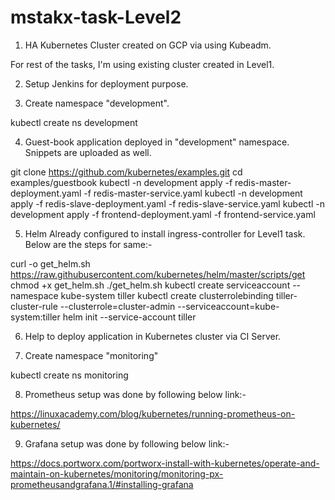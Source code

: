 # mstakx-task-Level2

1. HA Kubernetes Cluster created on GCP via using Kubeadm.

For rest of the tasks, I'm using existing cluster created in Level1.

2. Setup Jenkins for deployment purpose.

3. Create namespace "development". 

kubectl create ns development

4. Guest-book application deployed in "development" namespace. Snippets are uploaded as well. 

git clone https://github.com/kubernetes/examples.git
cd examples/guestbook
kubectl -n development apply -f redis-master-deployment.yaml -f redis-master-service.yaml 
kubectl -n development apply -f redis-slave-deployment.yaml -f redis-slave-service.yaml
kubectl -n development apply -f frontend-deployment.yaml -f frontend-service.yaml

5. Helm Already configured to install ingress-controller for Level1 task. Below are the steps for same:-

curl -o get_helm.sh https://raw.githubusercontent.com/kubernetes/helm/master/scripts/get
chmod +x get_helm.sh
./get_helm.sh
kubectl create serviceaccount --namespace kube-system tiller
kubectl create clusterrolebinding tiller-cluster-rule --clusterrole=cluster-admin --serviceaccount=kube-system:tiller
helm init --service-account tiller

6. Help to deploy application in Kubernetes cluster via CI Server.

7. Create namespace "monitoring"

kubectl create ns monitoring

8. Prometheus setup was done by following below link:-

https://linuxacademy.com/blog/kubernetes/running-prometheus-on-kubernetes/

9. Grafana setup was done by following below link:-

https://docs.portworx.com/portworx-install-with-kubernetes/operate-and-maintain-on-kubernetes/monitoring/monitoring-px-prometheusandgrafana.1/#installing-grafana




